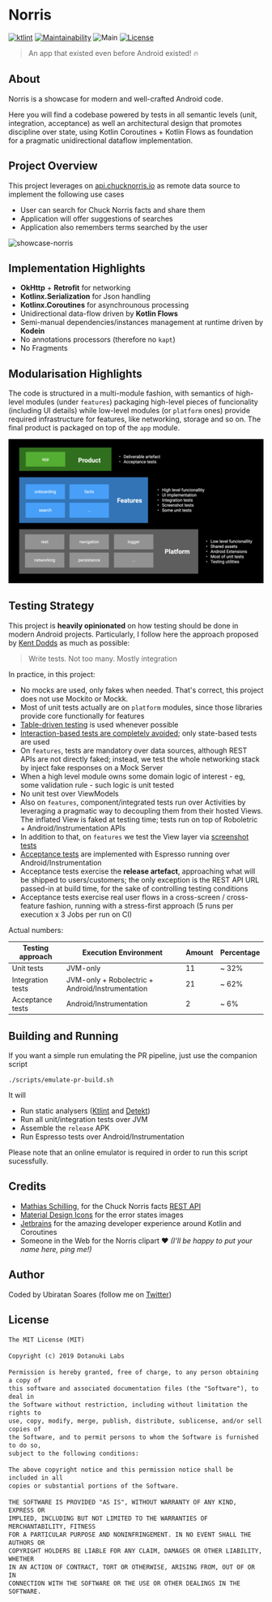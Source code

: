 # Norris
[![ktlint](https://img.shields.io/badge/code%20style-%E2%9D%A4-FF4081.svg)](https://ktlint.github.io/) [![Maintainability](https://api.codeclimate.com/v1/badges/42704b7b56bbdba33b99/maintainability)](https://codeclimate.com/github/dotanuki-labs/norris/maintainability) 
![Main](https://github.com/dotanuki-labs/norris/workflows/Main/badge.svg)
[![License](https://img.shields.io/github/license/dotanuki-labs/gradle-profiler-pttest)](https://choosealicense.com/licenses/mit)

> An app that existed even before Android existed! 🔥

## About

Norris is a showcase for modern and well-crafted Android code. 

Here you will find a codebase powered by tests in all semantic levels (unit, integration, acceptance) as well an architectural design that promotes discipline over state, using Kotlin Coroutines + Kotlin Flows as foundation for a pragmatic unidirectional dataflow implementation.

## Project Overview

This project leverages on [api.chucknorris.io](https://api.chucknorris.io/) as remote data source to implement the following use cases

- User can search for Chuck Norris facts and share them
- Application will offer suggestions of searches
- Application also remembers terms searched by the user

![showcase-norris](.github/assets/showcase-norris.png)

## Implementation Highlights

- **OkHttp** + **Retrofit** for networking
- **Kotlinx.Serialization** for Json handling
- **Kotlinx.Coroutines** for asynchrounous processing
- Unidirectional data-flow driven by **Kotlin Flows**
- Semi-manual dependencies/instances management at runtime driven by **Kodein**
- No annotations processors (therefore no `kapt`)
- No Fragments

## Modularisation Highlights

The code is structured in a multi-module fashion, with semantics of high-level modules (under `features`) packaging high-level pieces of funcionality (including UI details) while low-level modules (or `platform` ones) provide required infrastructure for features, like networking, storage and so on. The final product is packaged on top of the `app` module.

![noris-modules](.github/assets/norris-modules.jpeg)

## Testing Strategy

This project is **heavily opinionated** on how testing should be done in modern Android projects. Particularly, I follow here the approach proposed by [Kent Dodds](https://kentcdodds.com/blog/write-tests) as much as possible:

> Write tests. Not too many. Mostly integration

In practice, in this project:

- No mocks are used, only fakes when needed. That's correct, this project does not use Mockito or Mockk.
- Most of unit tests actually are on `platform` modules, since those libraries provide core functionally for features
- [Table-driven testing](https://dave.cheney.net/2019/05/07/prefer-table-driven-tests) is used whenever possible
- [Interaction-based tests are completely avoided](https://blog.ploeh.dk/2019/02/18/from-interaction-based-to-state-based-testing/); only state-based tests are used
- On `features`, tests are mandatory over data sources, although REST APIs are not directly faked; instead, we test the whole networking stack by inject fake responses on a Mock Server
- When a high level module owns some domain logic of interest - eg, some validation rule - such logic is unit tested
- No unit test over ViewModels
- Also on `features`, component/integrated tests run over Activities by leveraging a pragmatic way to decoupling them from their hosted Views. The inflated View is faked at testing time; tests run on top of Roboletric + Android/Instrumentation APIs
- In addition to that, on `features` we test the View layer via [screenshot tests](https://medium.com/definitylabs/what-is-screenshot-testing-43981023cdff)
- [Acceptance tests](https://www.davefarley.net/?p=186) are implemented with Espresso running over Android/Instrumentation     
- Acceptance tests exercise the **release artefact**, approaching what will be shipped to users/customers; the only exception is the REST API URL passed-in at build time, for the sake of controlling testing conditions
- Acceptance tests exercise real user flows in a cross-screen / cross-feature fashion, running with a stress-first approach (5 runs per execution x 3 Jobs per run on CI)

Actual numbers:

Testing approach   | Execution Environment                            | Amount   | Percentage   |
-------------------| -------------------------------------------------| -------- | ------------ |
Unit tests         | JVM-only                                         | 11       | ~ 32%        |
Integration tests  | JVM-only + Robolectric + Android/Instrumentation | 21       | ~ 62%        |
Acceptance tests   | Android/Instrumentation                          | 2        | ~ 6%         |

## Building and Running

If you want a simple run emulating the PR pipeline, just use the companion script

```
./scripts/emulate-pr-build.sh
```

It will

- Run static analysers ([Ktlint](https://github.com/pinterest/ktlint) and [Detekt](https://arturbosch.github.io/detekt/))
- Run all unit/integration tests over JVM
- Assemble the `release` APK
- Run Espresso tests over Android/Instrumentation

Please note that an online emulator is required in order to run this script sucessfully.

## Credits

- [Mathias Schilling](https://github.com/matchilling), for the Chuck Norris facts [REST API](https://api.chucknorris.io/)
- [Material Design Icons](https://materialdesignicons.com/) for the error states images
- [Jetbrains](https://www.jetbrains.com/) for the amazing developer experience around Kotlin and Coroutines
- Someone in the Web for the Norris clipart ❤️ _(I'll be happy to put your name here, ping me!)_

## Author

Coded by Ubiratan Soares (follow me on [Twitter](https://twitter.com/ubiratanfsoares))

## License

```
The MIT License (MIT)

Copyright (c) 2019 Dotanuki Labs

Permission is hereby granted, free of charge, to any person obtaining a copy of
this software and associated documentation files (the "Software"), to deal in
the Software without restriction, including without limitation the rights to
use, copy, modify, merge, publish, distribute, sublicense, and/or sell copies of
the Software, and to permit persons to whom the Software is furnished to do so,
subject to the following conditions:

The above copyright notice and this permission notice shall be included in all
copies or substantial portions of the Software.

THE SOFTWARE IS PROVIDED "AS IS", WITHOUT WARRANTY OF ANY KIND, EXPRESS OR
IMPLIED, INCLUDING BUT NOT LIMITED TO THE WARRANTIES OF MERCHANTABILITY, FITNESS
FOR A PARTICULAR PURPOSE AND NONINFRINGEMENT. IN NO EVENT SHALL THE AUTHORS OR
COPYRIGHT HOLDERS BE LIABLE FOR ANY CLAIM, DAMAGES OR OTHER LIABILITY, WHETHER
IN AN ACTION OF CONTRACT, TORT OR OTHERWISE, ARISING FROM, OUT OF OR IN
CONNECTION WITH THE SOFTWARE OR THE USE OR OTHER DEALINGS IN THE SOFTWARE.
```
